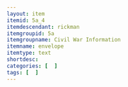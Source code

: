 ```yaml
---
layout: item
itemid: 5a_4
itemdescendant: rickman
itemgroupid: 5a
itemgroupname: Civil War Information
itemname: envelope
itemtype: text
shortdesc: 
categories: [  ]
tags: [  ]
---
```








